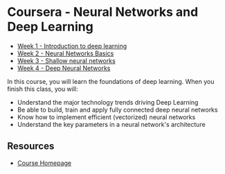 # Coursera - Neural Networks and Deep Learning

* [Week 1 - Introduction to deep learning](week1.md)
* [Week 2 - Neural Networks Basics](week2.md)
* [Week 3 - Shallow neural networks](week3.md)
* [Week 4 - Deep Neural Networks](week4.md)

In this course, you will learn the foundations of deep learning. When you finish this class, you will:

* Understand the major technology trends driving Deep Learning
* Be able to build, train and apply fully connected deep neural networks
* Know how to implement efficient (vectorized) neural networks
* Understand the key parameters in a neural network's architecture

## Resources

* [Course Homepage](https://www.coursera.org/learn/neural-networks-deep-learning)
